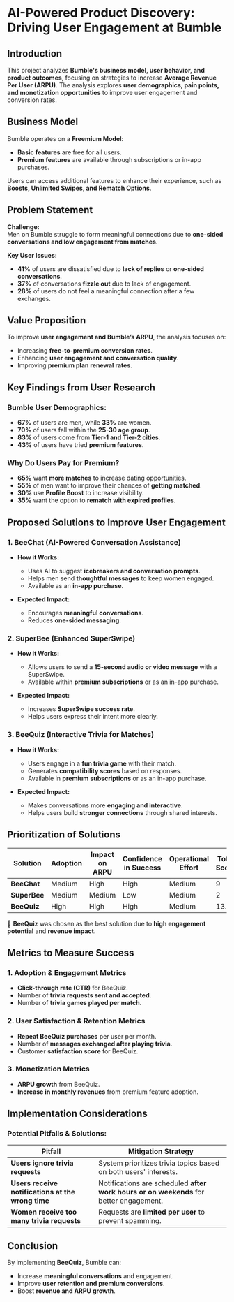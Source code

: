 # AI-Powered Product Discovery: Driving User Engagement at Bumble

## Introduction

This project analyzes **Bumble's business model, user behavior, and product outcomes**, focusing on strategies to increase **Average Revenue Per User (ARPU)**. The analysis explores **user demographics, pain points, and monetization opportunities** to improve user engagement and conversion rates.

## Business Model

Bumble operates on a **Freemium Model**:
- **Basic features** are free for all users.
- **Premium features** are available through subscriptions or in-app purchases.

Users can access additional features to enhance their experience, such as **Boosts, Unlimited Swipes, and Rematch Options**.

## Problem Statement

**Challenge:**  
Men on Bumble struggle to form meaningful connections due to **one-sided conversations and low engagement from matches**.

**Key User Issues:**
- **41%** of users are dissatisfied due to **lack of replies** or **one-sided conversations**.
- **37%** of conversations **fizzle out** due to lack of engagement.
- **28%** of users do not feel a meaningful connection after a few exchanges.

## Value Proposition

To improve **user engagement and Bumble’s ARPU**, the analysis focuses on:
- Increasing **free-to-premium conversion rates**.
- Enhancing **user engagement and conversation quality**.
- Improving **premium plan renewal rates**.

## Key Findings from User Research

### Bumble User Demographics:
- **67%** of users are men, while **33%** are women.
- **70%** of users fall within the **25-30 age group**.
- **83%** of users come from **Tier-1 and Tier-2 cities**.
- **43%** of users have tried **premium features**.

### Why Do Users Pay for Premium?
- **65%** want **more matches** to increase dating opportunities.
- **55%** of men want to improve their chances of **getting matched**.
- **30%** use **Profile Boost** to increase visibility.
- **35%** want the option to **rematch with expired profiles**.

## Proposed Solutions to Improve User Engagement

### 1. **BeeChat (AI-Powered Conversation Assistance)**
- **How it Works:**  
  - Uses AI to suggest **icebreakers and conversation prompts**.
  - Helps men send **thoughtful messages** to keep women engaged.
  - Available as an **in-app purchase**.

- **Expected Impact:**  
  - Encourages **meaningful conversations**.
  - Reduces **one-sided messaging**.

### 2. **SuperBee (Enhanced SuperSwipe)**
- **How it Works:**  
  - Allows users to send a **15-second audio or video message** with a SuperSwipe.
  - Available within **premium subscriptions** or as an in-app purchase.

- **Expected Impact:**  
  - Increases **SuperSwipe success rate**.
  - Helps users express their intent more clearly.

### 3. **BeeQuiz (Interactive Trivia for Matches)**
- **How it Works:**  
  - Users engage in a **fun trivia game** with their match.
  - Generates **compatibility scores** based on responses.
  - Available in **premium subscriptions** or as an in-app purchase.

- **Expected Impact:**  
  - Makes conversations more **engaging and interactive**.
  - Helps users build **stronger connections** through shared interests.

## Prioritization of Solutions

| Solution  | Adoption | Impact on ARPU | Confidence in Success | Operational Effort | Total Score |
|-----------|---------|----------------|------------------------|--------------------|-------------|
| **BeeChat** | Medium  | High | High | Medium | 9 |
| **SuperBee** | Medium  | Medium | Low | Medium | 2 |
| **BeeQuiz** | High  | High | High | Medium | 13.5 |

📌 **BeeQuiz** was chosen as the best solution due to **high engagement potential** and **revenue impact**.

## Metrics to Measure Success

### 1. **Adoption & Engagement Metrics**
- **Click-through rate (CTR)** for BeeQuiz.
- Number of **trivia requests sent and accepted**.
- Number of **trivia games played per match**.

### 2. **User Satisfaction & Retention Metrics**
- **Repeat BeeQuiz purchases** per user per month.
- Number of **messages exchanged after playing trivia**.
- Customer **satisfaction score** for BeeQuiz.

### 3. **Monetization Metrics**
- **ARPU growth** from BeeQuiz.
- **Increase in monthly revenues** from premium feature adoption.

## Implementation Considerations

### Potential Pitfalls & Solutions:
| **Pitfall** | **Mitigation Strategy** |
|------------|----------------------|
| **Users ignore trivia requests** | System prioritizes trivia topics based on both users' interests. |
| **Users receive notifications at the wrong time** | Notifications are scheduled **after work hours or on weekends** for better engagement. |
| **Women receive too many trivia requests** | Requests are **limited per user** to prevent spamming. |

## Conclusion

By implementing **BeeQuiz**, Bumble can:
- Increase **meaningful conversations** and engagement.
- Improve **user retention and premium conversions**.
- Boost **revenue and ARPU growth**.


 
